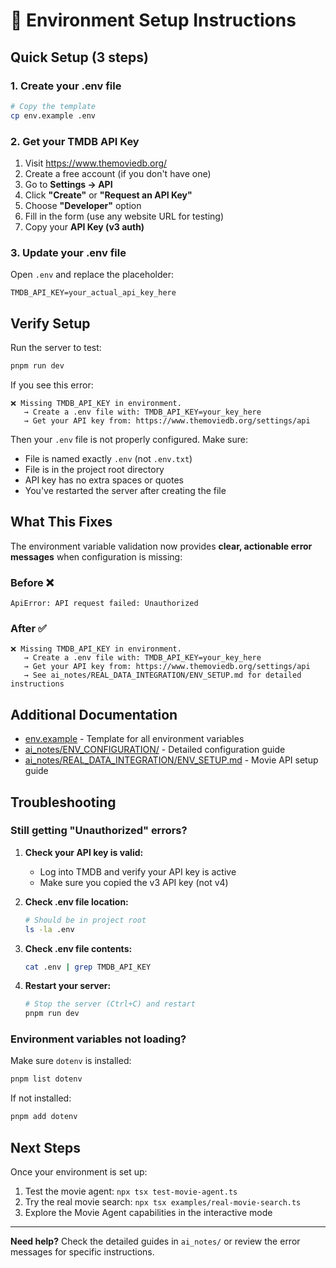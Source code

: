 # 🔧 Environment Setup Instructions

## Quick Setup (3 steps)

### 1. Create your .env file
```bash
# Copy the template
cp env.example .env
```

### 2. Get your TMDB API Key

1. Visit https://www.themoviedb.org/
2. Create a free account (if you don't have one)
3. Go to **Settings → API**
4. Click **"Create"** or **"Request an API Key"**
5. Choose **"Developer"** option
6. Fill in the form (use any website URL for testing)
7. Copy your **API Key (v3 auth)**

### 3. Update your .env file

Open `.env` and replace the placeholder:

```env
TMDB_API_KEY=your_actual_api_key_here
```

## Verify Setup

Run the server to test:
```bash
pnpm run dev
```

If you see this error:
```
❌ Missing TMDB_API_KEY in environment.
   → Create a .env file with: TMDB_API_KEY=your_key_here
   → Get your API key from: https://www.themoviedb.org/settings/api
```

Then your `.env` file is not properly configured. Make sure:
- File is named exactly `.env` (not `.env.txt`)
- File is in the project root directory
- API key has no extra spaces or quotes
- You've restarted the server after creating the file

## What This Fixes

The environment variable validation now provides **clear, actionable error messages** when configuration is missing:

### Before ❌
```
ApiError: API request failed: Unauthorized
```

### After ✅
```
❌ Missing TMDB_API_KEY in environment.
   → Create a .env file with: TMDB_API_KEY=your_key_here
   → Get your API key from: https://www.themoviedb.org/settings/api
   → See ai_notes/REAL_DATA_INTEGRATION/ENV_SETUP.md for detailed instructions
```

## Additional Documentation

- [env.example](./env.example) - Template for all environment variables
- [ai_notes/ENV_CONFIGURATION/](./ai_notes/ENV_CONFIGURATION/) - Detailed configuration guide
- [ai_notes/REAL_DATA_INTEGRATION/ENV_SETUP.md](./ai_notes/REAL_DATA_INTEGRATION/ENV_SETUP.md) - Movie API setup guide

## Troubleshooting

### Still getting "Unauthorized" errors?

1. **Check your API key is valid:**
   - Log into TMDB and verify your API key is active
   - Make sure you copied the v3 API key (not v4)

2. **Check .env file location:**
   ```bash
   # Should be in project root
   ls -la .env
   ```

3. **Check .env file contents:**
   ```bash
   cat .env | grep TMDB_API_KEY
   ```

4. **Restart your server:**
   ```bash
   # Stop the server (Ctrl+C) and restart
   pnpm run dev
   ```

### Environment variables not loading?

Make sure `dotenv` is installed:
```bash
pnpm list dotenv
```

If not installed:
```bash
pnpm add dotenv
```

## Next Steps

Once your environment is set up:
1. Test the movie agent: `npx tsx test-movie-agent.ts`
2. Try the real movie search: `npx tsx examples/real-movie-search.ts`
3. Explore the Movie Agent capabilities in the interactive mode

---

**Need help?** Check the detailed guides in `ai_notes/` or review the error messages for specific instructions.



